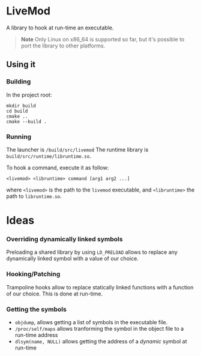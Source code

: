 # LiveMod
A library to hook at run-time an executable.

> **Note**
> Only Linux on x86_64 is supported so far, but it's possible to port the library to other platforms.

## Using it
### Building
In the project root:
```
mkdir build
cd build
cmake ..
cmake --build .
```
### Running
The launcher is `/build/src/livemod`
The runtime library is `build/src/runtime/libruntime.so`.

To hook a command, execute it as follow:
```
<livemod> <libruntime> command [arg1 arg2 ...]
```
where `<livemod>` is the path to the `livemod` executable, and  `<libruntime>` the path to `libruntime.so`.

# Ideas

### Overriding dynamically linked symbols
Preloading a shared library by using `LD_PRELOAD` allows to replace any dynamically linked symbol with a value of our choice.

### Hooking/Patching
Trampoline hooks allow to replace statically linked functions with a function of our choice.
This is done at run-time.

### Getting the symbols
* `objdump`, allows getting a list of symbols in the executable file.
* `/proc/self/maps` allows tranforming the symbol in the object file to a run-time address
* `dlsym(name, NULL)` allows getting the address of a *dynamic* symbol at run-time
